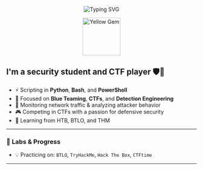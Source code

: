 <p align="center">
  <img src="https://readme-typing-svg.demolab.com?font=Press+Start+2P&size=15&pause=1000&color=F7DF1E&center=true&vCenter=true&width=600&lines=CTF+PLAYER;SECURITY+STUDENT;BLUE+TEAM+ENTHUSIAST" alt="Typing SVG" />
</p>


<p align="center">
  <img src="https://github.com/user-attachments/assets/596083d4-be9c-4e90-b78e-eb4197f8a86c" width="100px" alt="Yellow Gem">
</p>


## I'm a security student and CTF player 🛡️🐍

- ⚡ Scripting in **Python**, **Bash**, and **PowerShell**
- 🎯 Focused on **Blue Teaming**, **CTFs**, and **Detection Engineering**
- 📡 Monitoring network traffic & analyzing attacker behavior
- 🎮 Competing in CTFs with a passion for defensive security
- 🧠 Learning from HTB, BTLO, and THM

---

### 🧪 Labs & Progress

- 💡 Practicing on: `BTLO`, `TryHackMe`, `Hack The Box`, `CTFtime`

---


